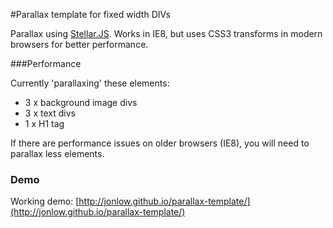 #Parallax template for fixed width DIVs

Parallax using [Stellar.JS](http://markdalgleish.com/projects/stellar.js/). Works in IE8, but uses CSS3 transforms in modern browsers for better performance.

###Performance

Currently 'parallaxing' these elements:

- 3 x background image divs
- 3 x text divs
- 1 x H1 tag

If there are performance issues on older browsers (IE8), you will need to parallax less elements. 

### Demo

Working demo: [http://jonlow.github.io/parallax-template/](http://jonlow.github.io/parallax-template/)

